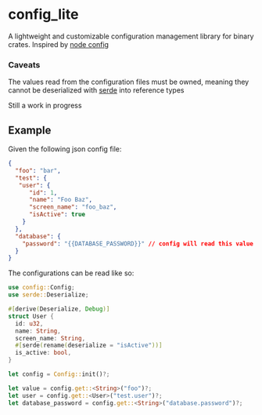 # config_lite

A lightweight and customizable configuration management library for binary crates. Inspired by [node config](https://www.npmjs.com/package/config)

### Caveats
The values read from the configuration files must be owned, meaning they cannot be deserialized with [serde](https://github.com/serde-rs/serde) into reference types

Still a work in progress

## Example

Given the following json config file:

```json
{
  "foo": "bar",
  "test": {
   "user": {
      "id": 1,
      "name": "Foo Baz",
      "screen_name": "foo_baz",
      "isActive": true
    }
  },
  "database": {
    "password": "{{DATABASE_PASSWORD}}" // config will read this value from the env var $DATABASE_PASSWORD
  }
}
```

The configurations can be read like so:

```rust
use config::Config;
use serde::Deserialize;

#[derive(Deserialize, Debug)]
struct User {
  id: u32,
  name: String,
  screen_name: String,
  #[serde(rename(deserialize = "isActive"))]
  is_active: bool,
}

let config = Config::init()?;

let value = config.get::<String>("foo")?;
let user = config.get::<User>("test.user")?;
let database_password = config.get::<String>("database.password")?;
```

